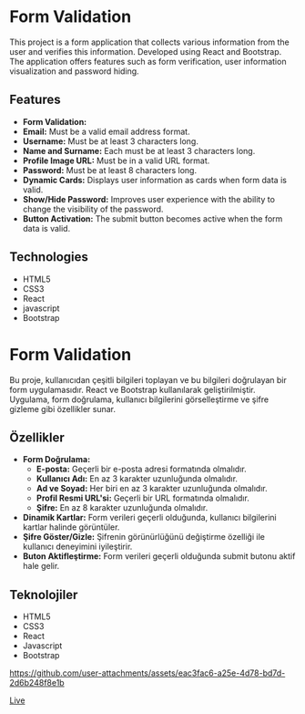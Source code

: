 # Form Validation

This project is a form application that collects various information from the user and verifies this information. Developed using React and Bootstrap. The application offers features such as form verification, user information visualization and password hiding.

## Features

- **Form Validation:**
- **Email:** Must be a valid email address format.
- **Username:** Must be at least 3 characters long.
- **Name and Surname:** Each must be at least 3 characters long.
- **Profile Image URL:** Must be in a valid URL format.
- **Password:** Must be at least 8 characters long.
- **Dynamic Cards:** Displays user information as cards when form data is valid.
- **Show/Hide Password:** Improves user experience with the ability to change the visibility of the password.
- **Button Activation:** The submit button becomes active when the form data is valid.

## Technologies

- HTML5
- CSS3
- React
- javascript
- Bootstrap

# Form Validation

Bu proje, kullanıcıdan çeşitli bilgileri toplayan ve bu bilgileri doğrulayan bir form uygulamasıdır. React ve Bootstrap kullanılarak geliştirilmiştir. Uygulama, form doğrulama, kullanıcı bilgilerini görselleştirme ve şifre gizleme gibi özellikler sunar.

## Özellikler

- **Form Doğrulama:**
  - **E-posta:** Geçerli bir e-posta adresi formatında olmalıdır.
  - **Kullanıcı Adı:** En az 3 karakter uzunluğunda olmalıdır.
  - **Ad ve Soyad:** Her biri en az 3 karakter uzunluğunda olmalıdır.
  - **Profil Resmi URL'si:** Geçerli bir URL formatında olmalıdır.
  - **Şifre:** En az 8 karakter uzunluğunda olmalıdır.
- **Dinamik Kartlar:** Form verileri geçerli olduğunda, kullanıcı bilgilerini kartlar halinde görüntüler.
- **Şifre Göster/Gizle:** Şifrenin görünürlüğünü değiştirme özelliği ile kullanıcı deneyimini iyileştirir.
- **Buton Aktifleştirme:** Form verileri geçerli olduğunda submit butonu aktif hale gelir.

## Teknolojiler

- HTML5
- CSS3
- React
- Javascript
- Bootstrap

https://github.com/user-attachments/assets/eac3fac6-a25e-4d78-bd7d-2d6b248f8e1b

[Live](https://fy-form-validation.netlify.app/)
